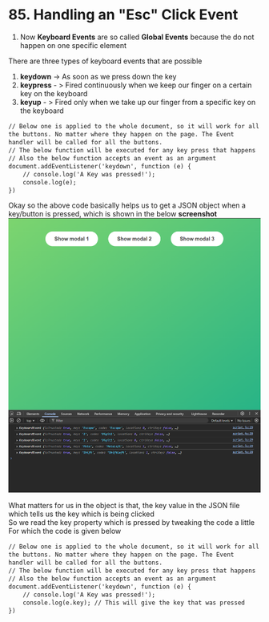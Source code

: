 # 85. Handling an "Esc" Click Event

1. Now **Keyboard Events** are so called **Global Events** because the do not happen on one specific element

There are three types of keyboard events that are possible
1. **keydown** -> As soon as we press down the key
2. **keypress** - > Fired continuously when we keep our finger on a certain key on the keyboard
3. **keyup** - > Fired only when we take up our finger from a specific key on the keyboard

```JS
// Below one is applied to the whole document, so it will work for all the buttons. No matter where they happen on the page. The Event handler will be called for all the buttons.
// The below function will be executed for any key press that happens
// Also the below function accepts an event as an argument
document.addEventListener('keydown', function (e) {
    // console.log('A Key was pressed!');
    console.log(e);
})
```
Okay so the above code basically helps us to get a JSON object when a key/button is pressed, which is shown in the below **screenshot**
![Output of Event Object](./images/Event%20Object.png)

What matters for us in the object is that, the key value in the JSON file which tells us the key which is being clicked   
So we read the key property which is pressed by tweaking the code a little    
For which the code is given below
```JS
// Below one is applied to the whole document, so it will work for all the buttons. No matter where they happen on the page. The Event handler will be called for all the buttons.
// The below function will be executed for any key press that happens
// Also the below function accepts an event as an argument
document.addEventListener('keydown', function (e) {
    // console.log('A Key was pressed!');
    console.log(e.key); // This will give the key that was pressed
})
```





